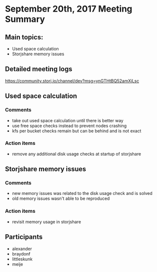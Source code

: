 # September 20th, 2017 Meeting Summary

## Main topics:

- Used space calculation
- Storjshare memory issues

## Detailed meeting logs

https://community.storj.io/channel/dev?msg=ynGTHtBQ52amXjLsc

## Used space calculation

### Comments

- take out used space calculation until there is better way
- use free space checks instead to prevent nodes crashing
- kfs per bucket checks remain but can be behind and is not exact

### Action items

- remove any additional disk usage checks at startup of storjshare

## Storjshare memory issues

### Comments

- new memory issues was related to the disk usage check and is solved
- old memory issues wasn't able to be reproduced

### Action items

- revisit memory usage in storjshare

## Participants

- alexander
- braydonf
- littleskunk
- meije
